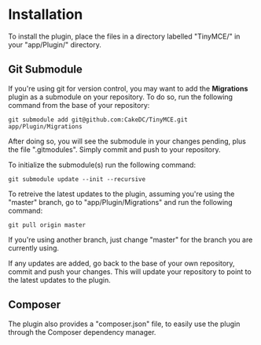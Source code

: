 Installation
============

To install the plugin, place the files in a directory labelled "TinyMCE/" in your "app/Plugin/" directory.

Git Submodule
-------------

If you're using git for version control, you may want to add the **Migrations** plugin as a submodule on your repository. To do so, run the following command from the base of your repository:

```
git submodule add git@github.com:CakeDC/TinyMCE.git app/Plugin/Migrations
```

After doing so, you will see the submodule in your changes pending, plus the file ".gitmodules". Simply commit and push to your repository.

To initialize the submodule(s) run the following command:

```
git submodule update --init --recursive
```

To retreive the latest updates to the plugin, assuming you're using the "master" branch, go to "app/Plugin/Migrations" and run the following command:

```
git pull origin master
```

If you're using another branch, just change "master" for the branch you are currently using.

If any updates are added, go back to the base of your own repository, commit and push your changes. This will update your repository to point to the latest updates to the plugin.

Composer
--------

The plugin also provides a "composer.json" file, to easily use the plugin through the Composer dependency manager.